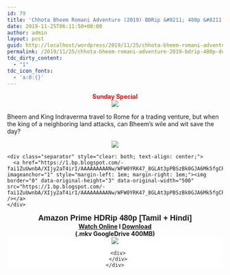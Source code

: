 ```yaml
---
id: 79
title: 'Chhota Bheem Romani Adventure (2019) BDRip &#8211; 480p &#8211; Dual Aud [Tamil + Hindi] &#8211; x264 &#8211; 400MB'
date: 2019-11-25T06:11:50+00:00
author: admin
layout: post
guid: http://localhost/wordpress/2019/11/25/chhota-bheem-romani-adventure-2019-bdrip-480p-dual-aud-tamil-hindi-x264-400mb/
permalink: /2019/11/25/chhota-bheem-romani-adventure-2019-bdrip-480p-dual-aud-tamil-hindi-x264-400mb/
tdc_dirty_content:
  - "1"
tdc_icon_fonts:
  - 'a:0:{}'
---
```

<div dir="ltr" style="text-align: left;" trbidi="on">
  <div class="separator" style="clear: both; text-align: center;">
    <span style="color: red; font-family: "arial" , "helvetica" , sans-serif;"><b>Sunday Special</b></span>
  </div>
  
  <div class="separator" style="clear: both; text-align: center;">
    <a href="https://1.bp.blogspot.com/-BGilHUYrxqY/XdlUuCW8byI/AAAAAAAAA2E/DSdsDxl-Q7clo6WtvFyR5m8k1Q8LO94jgCLcBGAsYHQ/s1600/images002.jpg" imageanchor="1" style="margin-left: 1em; margin-right: 1em;"><img border="0" data-original-height="415" data-original-width="739" src="https://1.bp.blogspot.com/-BGilHUYrxqY/XdlUuCW8byI/AAAAAAAAA2E/DSdsDxl-Q7clo6WtvFyR5m8k1Q8LO94jgCLcBGAsYHQ/s1600/images002.jpg" /></a>
  </div>
  
  <p>
    Bheem and King Indraverma travel to Rome for a trading venture, but when the king of a neighboring land attacks, can Bheem’s wile and wit save the day?
  </p>
  
  <div>
    <div class="separator" style="clear: both; text-align: center;">
      <a href="https://1.bp.blogspot.com/-k65POI1PBU4/XJ-DPWzpvkI/AAAAAAAAAag/d-DJiJNifeI8jyqs_e9XhUwmMhi3PjKPgCPcBGAYYCw/s1600/ezgif-4-b0c2339f90.gif" imageanchor="1" style="margin-left: 1em; margin-right: 1em;"><img border="0" data-original-height="36" data-original-width="168" src="https://1.bp.blogspot.com/-k65POI1PBU4/XJ-DPWzpvkI/AAAAAAAAAag/d-DJiJNifeI8jyqs_e9XhUwmMhi3PjKPgCPcBGAYYCw/s1600/ezgif-4-b0c2339f90.gif" /></a>
    </div>
    
    <div class="separator" style="clear: both; text-align: center;">
      <a href="https://1.bp.blogspot.com/-fai1ZuUwnbA/XIjy2aT4irI/AAAAAAAAANw/WFW0YRK47_8GLAt3pPBSzBk0GJA6Mk5fgCPcBGAYYCw/s1600/torrborder.gif" imageanchor="1" style="margin-left: 1em; margin-right: 1em;"><img border="0" data-original-height="3" data-original-width="500" src="https://1.bp.blogspot.com/-fai1ZuUwnbA/XIjy2aT4irI/AAAAAAAAANw/WFW0YRK47_8GLAt3pPBSzBk0GJA6Mk5fgCPcBGAYYCw/s1600/torrborder.gif" /></a>
    </div>
  </div>
  
  <div style="text-align: center;">
    <b style="font-family: arial, helvetica, sans-serif; font-size: large;">Amazon Prime HDRip 480p [Tamil + Hindi]</b>
  </div>
  
  <div style="text-align: center;">
    <span style="font-family: "arial" , "helvetica" , sans-serif; font-size: large;"><b><a href="https://drive.google.com/open?id=1tdeI0UGr__M3FNJ1IAnxo69ecF5alee9">Watch Online</a>&nbsp;I&nbsp;<a href="https://drive.google.com/open?id=1tdeI0UGr__M3FNJ1IAnxo69ecF5alee9">Download</a></b></span>
  </div>
  
  <div style="text-align: center;">
    <span style="font-family: "arial" , "helvetica" , sans-serif; font-size: large;"><b>(.mkv GoogleDrive 400MB)</b></span>
  </div>
  
  <div style="text-align: center;">
    <div style="background-color: white; color: #222222; font-family: arial, sans-serif;">
      <div style="font-size: 14px;">
        <a href="https://1.bp.blogspot.com/-fai1ZuUwnbA/XIjy2aT4irI/AAAAAAAAANw/WFW0YRK47_8GLAt3pPBSzBk0GJA6Mk5fgCPcBGAYYCw/s1600/torrborder.gif" imageanchor="1" style="margin-left: 1em; margin-right: 1em;"><img border="0" data-original-height="3" data-original-width="500" src="https://1.bp.blogspot.com/-fai1ZuUwnbA/XIjy2aT4irI/AAAAAAAAANw/WFW0YRK47_8GLAt3pPBSzBk0GJA6Mk5fgCPcBGAYYCw/s1600/torrborder.gif" /></a>
      </div>
      
      <div>
      </div>
    </div>
  </div>
</div>